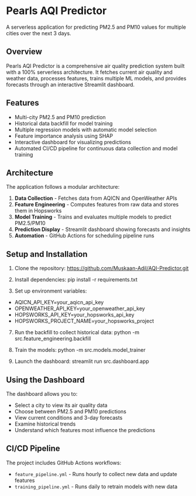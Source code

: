 # Pearls AQI Predictor
A serverless application for predicting PM2.5 and PM10 values for multiple cities over the next 3 days.

## Overview
Pearls AQI Predictor is a comprehensive air quality prediction system built with a 100% serverless architecture. It fetches current air quality and weather data, processes features, trains multiple ML models, and provides forecasts through an interactive Streamlit dashboard.

## Features
- Multi-city PM2.5 and PM10 prediction
- Historical data backfill for model training
- Multiple regression models with automatic model selection
- Feature importance analysis using SHAP
- Interactive dashboard for visualizing predictions
- Automated CI/CD pipeline for continuous data collection and model training

## Architecture
The application follows a modular architecture:
1. **Data Collection** - Fetches data from AQICN and OpenWeather APIs
2. **Feature Engineering** - Computes features from raw data and stores them in Hopsworks
3. **Model Training** - Trains and evaluates multiple models to predict PM2.5/PM10
4. **Prediction Display** - Streamlit dashboard showing forecasts and insights
5. **Automation** - GitHub Actions for scheduling pipeline runs

## Setup and Installation
1. Clone the repository: https://github.com/Muskaan-Adil/AQI-Predictor.git

3. Install dependencies: pip install -r requirements.txt

5. Set up environment variables:
  - AQICN_API_KEY=your_aqicn_api_key
  - OPENWEATHER_API_KEY=your_openweather_api_key
  - HOPSWORKS_API_KEY=your_hopsworks_api_key
  - HOPSWORKS_PROJECT_NAME=your_hopsworks_project

7. Run the backfill to collect historical data: python -m src.feature_engineering.backfill

8. Train the models: python -m src.models.model_trainer

9. Launch the dashboard: streamlit run src.dashboard.app

## Using the Dashboard
The dashboard allows you to:
- Select a city to view its air quality data
- Choose between PM2.5 and PM10 predictions
- View current conditions and 3-day forecasts
- Examine historical trends
- Understand which features most influence the predictions

## CI/CD Pipeline
The project includes GitHub Actions workflows:
- `feature_pipeline.yml` - Runs hourly to collect new data and update features
- `training_pipeline.yml` - Runs daily to retrain models with new data
